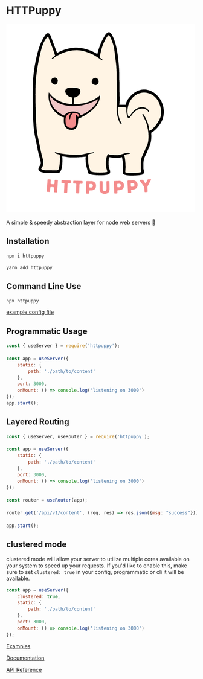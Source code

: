 # HTTPuppy

![](/.assets/logo.png)

A simple & speedy abstraction layer for node web servers :dog:


## Installation

```cmd
npm i httpuppy
```

```cmd
yarn add httpuppy
```

## Command Line Use
```
npx httpuppy
```

[example config file](/http.puppy)

## Programmatic Usage

```js
const { useServer } = require('httpuppy');

const app = useServer({
	static: {
		path: './path/to/content'
	},
	port: 3000,
	onMount: () => console.log('listening on 3000')
});
app.start();
```

## Layered Routing

```js
const { useServer, useRouter } = require('httpuppy');

const app = useServer({
	static: {
		path: './path/to/content'
	},
	port: 3000,
	onMount: () => console.log('listening on 3000')
});

const router = useRouter(app);

router.get('/api/v1/content', (req, res) => res.json({msg: "success"}));

app.start();

```
## clustered mode

clustered mode will allow your server to utilize multiple cores available on your system to speed up your requests. If you'd like to enable this, make sure to set `clustered: true` in your config, programmatic or cli it will be available.
```js
const app = useServer({
	clustered: true,
	static: {
		path: './path/to/content'
	},
	port: 3000,
	onMount: () => console.log('listening on 3000')
});
```

[Examples](/examples/)

[Documentation](/docs/reference/)

[API Reference](/docs/typedoc/modules.md)
